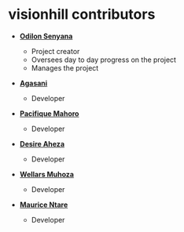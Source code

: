 visionhill contributors
============================================

* **[Odilon Senyana](https://github.com/oksenyana)**

  * Project creator
  * Oversees day to day progress on the project
  * Manages the project
  
* **[Agasani](https://github.com/agasani)**

  * Developer
  
* **[Pacifique Mahoro](https://github.com/pacimahoro)**

  * Developer
  
* **[Desire Aheza](https://github.com/aheza007)**

  * Developer
  
* **[Wellars Muhoza](https://github.com/wmuhoza)**

  * Developer
  
* **[Maurice Ntare](https://github.com/Intarebatinya)**

  * Developer
  
  


